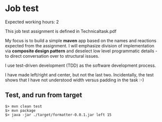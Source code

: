 # Job test

Expected working hours: 2

This job test assignment is defined in Technicaltask.pdf 

My focus is to build a simple __maven__ app based on the names and reactions 
expected from the assignment. I will emphasize division of implementation via 
__composite design pattern__ and deselect low level programmatic details - 
to direct conversation over to structural issues. 

I use test-driven development (TDD) as the software development process. 

I have made left/right and center, but not the last two. Incidentally, the 
test shows that I have not understood width versus padding in the task :-)

## Test, and run from target 
````
$> mvn clean test
$> mvn package 
$> java -jar ./target/formatter-0.0.1.jar left 15
````

